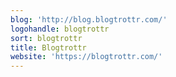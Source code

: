 ```yaml
---
blog: 'http://blog.blogtrottr.com/'
logohandle: blogtrottr
sort: blogtrottr
title: Blogtrottr
website: 'https://blogtrottr.com/'
---
```

